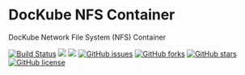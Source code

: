 # DocKube NFS Container
DocKube Network File System (NFS) Container

[![Build Status](https://travis-ci.org/dockube/dockube-nfs.svg?branch=golang)](https://travis-ci.org/dockube/dockube-nfs) [![](https://images.microbadger.com/badges/image/dockube/dockube-nfs:golang.svg)](https://microbadger.com/images/dockube/dockube-nfs:golang "Layers") [![](https://images.microbadger.com/badges/version/dockube/dockube-nfs:golang.svg)](https://microbadger.com/images/dockube/dockube-nfs:golang "Version") [![GitHub issues](https://img.shields.io/github/issues/dockube/dockube-nfs.svg)](https://github.com/dockube/dockube-nfs/issues) [![GitHub forks](https://img.shields.io/github/forks/dockube/dockube-nfs.svg)](https://github.com/dockube/dockube-nfs/network) [![GitHub stars](https://img.shields.io/github/stars/dockube/dockube-nfs.svg)](https://github.com/dockube/dockube-nfs/stargazers) [![GitHub license](https://img.shields.io/badge/license-Apache-blue.svg)](https://raw.githubusercontent.com/dockube/dockube-nfs/golang/LICENSE)
